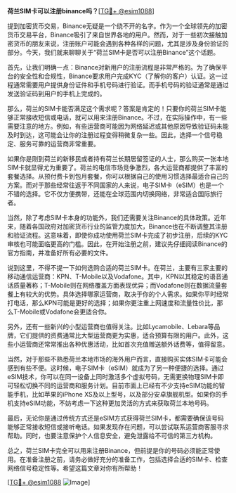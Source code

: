 **荷兰SIM卡可以注册binance吗？**[[TG💪+ @esim1088](https://t.me/s/esim1088)]

提到加密货币交易，Binance无疑是一个绕不开的名字。作为一个全球领先的加密货币交易平台，Binance吸引了来自世界各地的用户。然而，对于一些初次接触加密货币的朋友来说，注册账户可能会遇到各种各样的问题，尤其是涉及身份验证的部分。今天，我们就来聊聊关于“荷兰SIM卡是否可以注册Binance”这个话题。

首先，让我们明确一点：Binance对新用户的注册流程是非常严格的。为了确保平台的安全性和合规性，Binance要求用户完成KYC（了解你的客户）认证。这一过程通常需要用户提供身份证件和手机号码进行验证。而手机号码的验证通常是通过发送验证码到用户的手机上完成的。

那么，荷兰的SIM卡能否满足这个需求呢？答案是肯定的！只要你的荷兰SIM卡能够正常接收短信或电话，就可以用来注册Binance。不过，在实际操作中，有一些需要注意的地方。例如，有些运营商可能因为网络延迟或其他原因导致验证码未能及时到达，这可能会让你的注册过程变得稍微复杂一些。因此，选择一个信号稳定、服务可靠的运营商非常重要。

如果你是刚到荷兰的新移民或者持有荷兰长期居留签证的人士，那么购买一张本地SIM卡就显得尤为重要了。荷兰的电信市场竞争激烈，各大运营商都提供了丰富的套餐选择。从预付费卡到包月套餐，你可以根据自己的使用习惯选择最适合自己的方案。而对于那些经常往返于不同国家的人来说，电子SIM卡（eSIM）也是一个不错的选择。它不仅方便携带，还能在全球范围内切换网络，非常适合国际旅行者。

当然，除了考虑SIM卡本身的功能外，我们还需要关注Binance的具体政策。近年来，随着各国政府对加密货币行业的监管力度加大，Binance也在不断调整其注册和验证流程。这意味着，即使你成功使用荷兰SIM卡完成了初步注册，后续的KYC审核也可能面临更高的门槛。因此，在开始注册之前，建议先仔细阅读Binance的官方指南，并准备好所有必要的文件。

说到这里，不得不提一下如何选购合适的荷兰SIM卡。在荷兰，主要有三家主要的移动通信运营商：KPN、T-Mobile以及Vodafone。其中，KPN以其稳定的语音通话质量著称；T-Mobile则在网络覆盖方面表现优异；而Vodafone则在数据流量套餐上有较大的优势。具体选择哪家运营商，取决于你的个人需求。如果你平时经常打电话，那么KPN可能是更好的选择；如果你更注重上网速度和流量性价比，那么T-Mobile或Vodafone会更适合你。

另外，还有一些新兴的小型运营商也值得关注。比如Lycamobile、Lebara等品牌，它们提供的资费通常比大型运营商更为实惠，适合预算有限的用户。此外，这些小运营商还常常推出各种优惠活动，比如首次充值赠送额外话费等，值得留意。

当然，对于那些不熟悉荷兰本地市场的海外用户而言，直接购买实体SIM卡可能会感到有些不便。这时候，电子SIM卡（eSIM）就成为了另一种便捷的选择。通过eSIM技术，你可以在同一设备上同时激活多个虚拟号码，无需更换物理SIM卡即可轻松切换不同的运营商和服务计划。目前市面上已经有不少支持eSIM功能的智能手机，比如苹果的iPhone XS及以上型号，以及部分安卓旗舰机型。如果你的手机支持eSIM功能，不妨考虑一下这种更加灵活的方式来获取荷兰本地号码。

最后，无论你是通过传统方式还是eSIM方式获得荷兰SIM卡，都需要确保该号码能够正常接收短信或接听电话。如果发现存在问题，可以尝试联系运营商客服寻求帮助。同时，也要注意保护个人信息安全，避免泄露给不可信的第三方机构。

总之，荷兰SIM卡完全可以用来注册Binance，但前提是你的号码必须能正常使用。在准备注册之前，请务必做好充分的准备工作，包括选择合适的SIM卡、检查网络信号稳定性等。希望这篇文章对你有所帮助！

[[TG💪+ @esim1088](https://t.me/s/esim1088) ![Image](https://i.postimg.cc/4NQfJmqS/Snipaste-2025-05-13-00-14-12.png)]